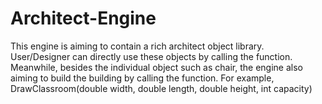# Architect-Engine
This engine is aiming to contain a rich architect object library. User/Designer can directly use these objects by calling the function. Meanwhile, besides the individual object such as chair, the engine also aiming to build the building by calling the function. For example, DrawClassroom(double width, double length, double height, int capacity)
